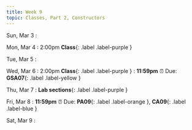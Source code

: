 ```yaml
---
title: Week 9
topic: Classes, Part 2, Constructors
---
```

Sun, Mar 3
: 

Mon, Mar 4
: 2:00pm **Class**{: .label .label-purple }


Tue, Mar 5
: 

Wed, Mar 6
: 2:00pm **Class**{: .label .label-purple } 
: **11:59pm**  ⏰  Due: **GSA07**{: .label .label-yellow }


Thu, Mar 7
: **Lab sections**{: .label .label-purple }


Fri, Mar 8
: **11:59pm**  ⏰  Due: **PA09**{: .label .label-orange }, **CA09**{: .label .label-blue }


Sat, Mar 9
: 

